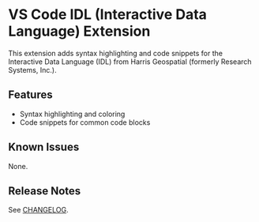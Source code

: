 # VS Code IDL (Interactive Data Language) Extension

This extension adds syntax highlighting and code snippets for the Interactive Data Language (IDL) from Harris Geospatial (formerly Research Systems, Inc.).

## Features

* Syntax highlighting and coloring
* Code snippets for common code blocks

## Known Issues

None.

## Release Notes

See [CHANGELOG](CHANGELOG.md).
